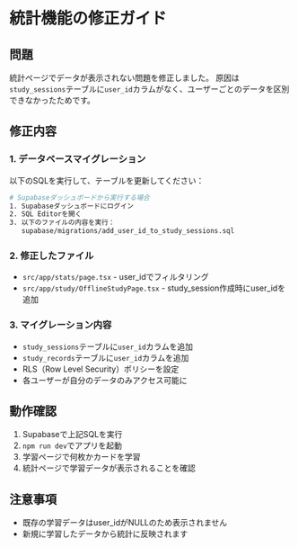 # 統計機能の修正ガイド

## 問題
統計ページでデータが表示されない問題を修正しました。
原因は`study_sessions`テーブルに`user_id`カラムがなく、ユーザーごとのデータを区別できなかったためです。

## 修正内容

### 1. データベースマイグレーション
以下のSQLを実行して、テーブルを更新してください：

```bash
# Supabaseダッシュボードから実行する場合
1. Supabaseダッシュボードにログイン
2. SQL Editorを開く
3. 以下のファイルの内容を実行：
   supabase/migrations/add_user_id_to_study_sessions.sql
```

### 2. 修正したファイル
- `src/app/stats/page.tsx` - user_idでフィルタリング
- `src/app/study/OfflineStudyPage.tsx` - study_session作成時にuser_idを追加

### 3. マイグレーション内容
- `study_sessions`テーブルに`user_id`カラムを追加
- `study_records`テーブルに`user_id`カラムを追加
- RLS（Row Level Security）ポリシーを設定
- 各ユーザーが自分のデータのみアクセス可能に

## 動作確認
1. Supabaseで上記SQLを実行
2. `npm run dev`でアプリを起動
3. 学習ページで何枚かカードを学習
4. 統計ページで学習データが表示されることを確認

## 注意事項
- 既存の学習データはuser_idがNULLのため表示されません
- 新規に学習したデータから統計に反映されます